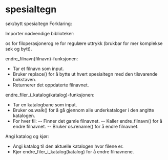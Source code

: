 # spesialtegn
søk/bytt spesialtegn
Forklaring:

Importer nødvendige biblioteker:

os for filoperasjonerog re for regulære uttrykk (brukbar for mer komplekse søk og bytt).

endre_filnavn(filnavn)-funksjonen:
- Tar et filnavn som input.
- Bruker replace() for å bytte ut hvert spesialtegn med den tilsvarende bokstaven.
- Returnerer det oppdaterte filnavnet.

endre_filer_i_katalog(katalog)-funksjonen:
- Tar en katalogbane som input.
- Bruker os.walk() for å gå gjennom alle underkataloger i den angitte katalogen.
- For hver fil:
-- Finner det gamle filnavnet.
-- Kaller endre_filnavn() for å endre filnavnet.
-- Bruker os.rename() for å endre filnavnet.

Angi katalog og kjør:
- Angi katalog til den aktuelle katalogen hvor filene er.
- Kjør endre_filer_i_katalog(katalog) for å endre filnavnene.
